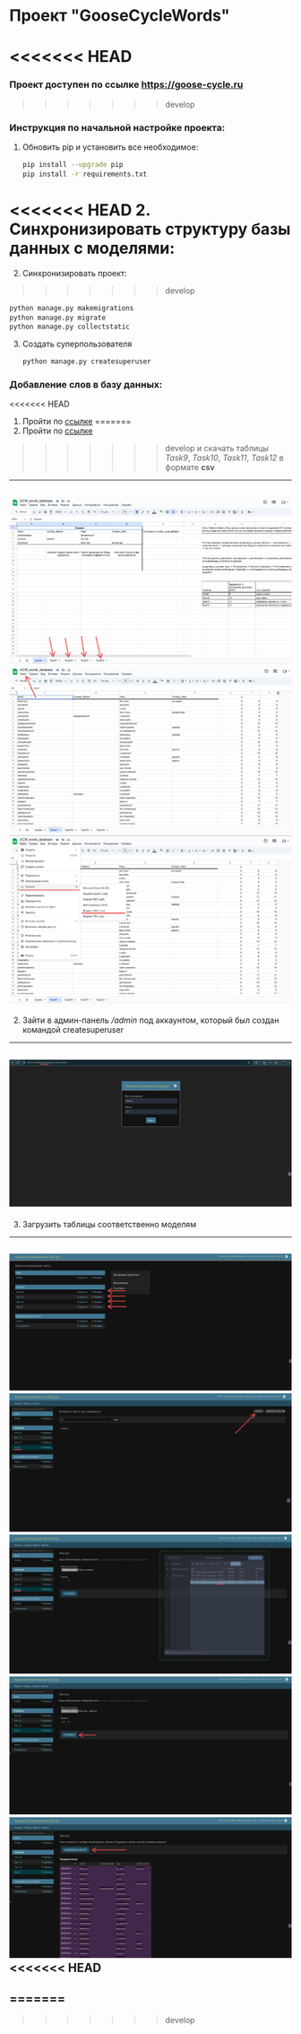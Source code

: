 # Проект "GooseCycleWords"

<<<<<<< HEAD
=======
### Проект доступен по ссылке https://goose-cycle.ru

>>>>>>> develop
### Инструкция по начальной настройке проекта:
1. Обновить pip и установить все необходимое:
   ```bash
   pip install --upgrade pip
   pip install -r requirements.txt
   ```
<<<<<<< HEAD
2. Синхронизировать структуру базы данных с моделями: 
=======
2. Синхронизировать проект:
>>>>>>> develop
   ```bash
   python manage.py makemigrations
   python manage.py migrate
   python manage.py collectstatic
   ```
3. Создать суперпользователя
   ```bash
   python manage.py createsuperuser
   ```

### Добавление слов в базу данных:
<<<<<<< HEAD
1. Пройти по [ссылке](https://docs.google.com/spreadsheets/d/1YbYf7SLtEpUzzKlDy3BGpTMENcaaVtO6DuReRQio6NU/edit?usp=sharing) 
=======
1. Пройти по [ссылке](https://docs.google.com/spreadsheets/d/1YbYf7SLtEpUzzKlDy3BGpTMENcaaVtO6DuReRQio6NU/edit?usp=sharing)
>>>>>>> develop
и скачать таблицы *Task9*, *Task10*, *Task11*, *Task12* в формате **csv**
---
![tables](.readme_media/tables.png)
![files](.readme_media/files.png)
![download_csv](.readme_media/download_csv.png)
---
2. Зайти в админ-панель */admin* под аккаунтом, который был создан командой createsuperuser
---
![admin](.readme_media/admin.png)
---
3. Загрузить таблицы соответственно моделям
---
![models](.readme_media/models.png)
![import](.readme_media/import.png)
![import2](.readme_media/import2.png)
![import3](.readme_media/import3.png)
![confirm](.readme_media/confirm.png)
<<<<<<< HEAD
---
=======
---
>>>>>>> develop
